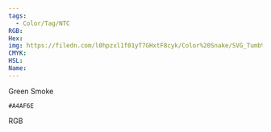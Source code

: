 ```yaml
---
tags:
  - Color/Tag/NTC
RGB:
Hex:
img: https://filedn.com/l0hpzxl1f01yT7GHxtF8cyk/Color%20Snake/SVG_Tumb%20Mass%20No%20Name/A4AF6E.svg
CMYK:
HSL:
Name:
---
```

Green Smoke
```palette
#A4AF6E
```
RGB
